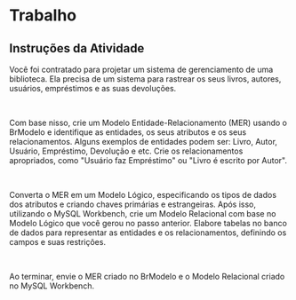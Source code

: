 # Trabalho

## Instruções da Atividade

Você foi contratado para projetar um sistema de gerenciamento de uma biblioteca. Ela precisa de um sistema para rastrear os seus livros, autores, usuários, empréstimos e as suas devoluções.

<br>

Com base nisso, crie um Modelo Entidade-Relacionamento (MER) usando o BrModelo e identifique as entidades, os seus atributos e os seus relacionamentos. Alguns exemplos de entidades podem ser: Livro, Autor, Usuário, Empréstimo, Devolução e etc. Crie os relacionamentos apropriados, como "Usuário faz Empréstimo" ou "Livro é escrito por Autor".

<br>

Converta o MER em um Modelo Lógico, especificando os tipos de dados dos atributos e criando chaves primárias e estrangeiras. Após isso, utilizando o MySQL Workbench, crie um Modelo Relacional com base no Modelo Lógico que você gerou no passo anterior. Elabore tabelas no banco de dados para representar as entidades e os relacionamentos, definindo os campos e suas restrições.

<br>

Ao terminar, envie o MER criado no BrModelo e o Modelo Relacional criado no MySQL Workbench.
